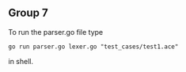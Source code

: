 ## Group 7 

To run the parser.go file type

```
go run parser.go lexer.go "test_cases/test1.ace"
```
in shell.
